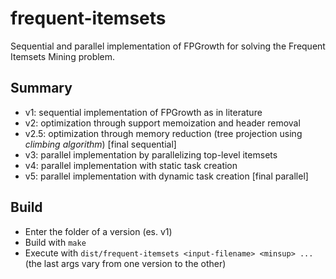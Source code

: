 # frequent-itemsets

Sequential and parallel implementation of FPGrowth for solving the Frequent Itemsets Mining problem.

## Summary

 - v1: sequential implementation of FPGrowth as in literature
 - v2: optimization through support memoization and header removal
 - v2.5: optimization through memory reduction (tree projection using _climbing algorithm_) \[final sequential\]
 - v3: parallel implementation by parallelizing top-level itemsets
 - v4: parallel implementation with static task creation
 - v5: parallel implementation with dynamic task creation \[final parallel\]

## Build

 - Enter the folder of a version (es. v1)
 - Build with `make`
 - Execute with `dist/frequent-itemsets <input-filename> <minsup> ...` (the last args vary from one version to the other)
